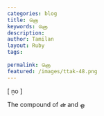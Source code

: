 ```yaml
---
categories: blog
title: னொ
keywords: னொ
description: 
author: Tamilan
layout: Ruby
tags: 
 
permalink: னொ
featured: /images/ttak-48.png
---
```

  
[ ṉo ]  
  
The compound of ன் and ஒ